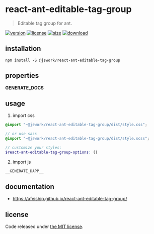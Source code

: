 # react-ant-editable-tag-group
> Editable tag group for ant.

[![version][version-image]][version-url]
[![license][license-image]][license-url]
[![size][size-image]][size-url]
[![download][download-image]][download-url]

## installation
```shell
npm install -S @jswork/react-ant-editable-tag-group
```

## properties
__GENERATE_DOCS__

## usage
1. import css
  ```scss
  @import "~@jswork/react-ant-editable-tag-group/dist/style.css";

  // or use sass
  @import "~@jswork/react-ant-editable-tag-group/dist/style.scss";

  // customize your styles:
  $react-ant-editable-tag-group-options: ()
  ```
2. import js
  ```js
__GENERATE_DAPP__
  ```

## documentation
- https://afeiship.github.io/react-ant-editable-tag-group/


## license
Code released under [the MIT license](https://github.com/afeiship/react-ant-editable-tag-group/blob/master/LICENSE.txt).

[version-image]: https://img.shields.io/npm/v/@jswork/react-ant-editable-tag-group
[version-url]: https://npmjs.org/package/@jswork/react-ant-editable-tag-group

[license-image]: https://img.shields.io/npm/l/@jswork/react-ant-editable-tag-group
[license-url]: https://github.com/afeiship/react-ant-editable-tag-group/blob/master/LICENSE.txt

[size-image]: https://img.shields.io/bundlephobia/minzip/@jswork/react-ant-editable-tag-group
[size-url]: https://github.com/afeiship/react-ant-editable-tag-group/blob/master/dist/react-ant-editable-tag-group.min.js

[download-image]: https://img.shields.io/npm/dm/@jswork/react-ant-editable-tag-group
[download-url]: https://www.npmjs.com/package/@jswork/react-ant-editable-tag-group
